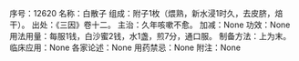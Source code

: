 序号：12620
名称：白散子
组成：附子1枚（煨熟，新水浸1时久，去皮脐，焙干）。
出处：《三因》卷十二。
主治：久年咳嗽不愈。
加减：None
功效：None
用法用量：每服1钱，白沙蜜2钱，水1盏，煎7分，通口服。
制备方法：上为末。
临床应用：None
各家论述：None
用药禁忌：None
附注：None
